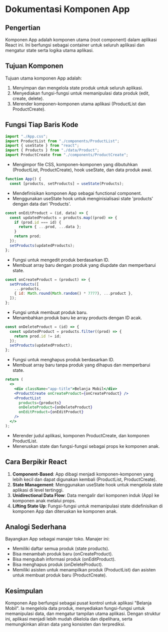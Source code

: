 # Dokumentasi Komponen App

## Pengertian

Komponen App adalah komponen utama (root component) dalam aplikasi React ini. Ini berfungsi sebagai container untuk seluruh aplikasi dan mengatur state serta logika utama aplikasi.

## Tujuan Komponen

Tujuan utama komponen App adalah:

1. Menyimpan dan mengelola state produk untuk seluruh aplikasi.
2. Menyediakan fungsi-fungsi untuk memanipulasi data produk (edit, create, delete).
3. Merender komponen-komponen utama aplikasi (ProductList dan ProductCreate).

## Fungsi Tiap Baris Kode

```jsx
import "./App.css";
import ProductList from "./components/ProductList";
import { useState } from "react";
import { Products } from "./data/Product";
import ProductCreate from "./components/ProductCreate";
```

- Mengimpor file CSS, komponen-komponen yang dibutuhkan (ProductList, ProductCreate), hook useState, dan data produk awal.

```jsx
function App() {
  const [products, setProducts] = useState(Products);
```

- Mendefinisikan komponen App sebagai functional component.
- Menggunakan useState hook untuk menginisialisasi state 'products' dengan data dari 'Products'.

```jsx
const onEditProduct = (id, data) => {
  const updatedProducts = products.map((prod) => {
    if (prod.id === id) {
      return { ...prod, ...data };
    }
    return prod;
  });
  setProducts(updatedProducts);
};
```

- Fungsi untuk mengedit produk berdasarkan ID.
- Membuat array baru dengan produk yang diupdate dan memperbarui state.

```jsx
const onCreateProduct = (product) => {
  setProducts([
    ...products,
    { id: Math.round(Math.random() * 7777), ...product },
  ]);
};
```

- Fungsi untuk membuat produk baru.
- Menambahkan produk baru ke array products dengan ID acak.

```jsx
const onDeleteProduct = (id) => {
  const updatedProduct = products.filter((prod) => {
    return prod.id != id;
  });
  setProducts(updatedProduct);
};
```

- Fungsi untuk menghapus produk berdasarkan ID.
- Membuat array baru tanpa produk yang dihapus dan memperbarui state.

```jsx
return (
  <>
    <div className="app-title">Belanja Mobil</div>
    <ProductCreate onCreateProduct={onCreateProduct} />
    <ProductList
      products={products}
      onDeleteProduct={onDeleteProduct}
      onEditProduct={onEditProduct}
    />
  </>
);
```

- Merender judul aplikasi, komponen ProductCreate, dan komponen ProductList.
- Meneruskan state dan fungsi-fungsi sebagai props ke komponen anak.

## Cara Berpikir React

1. **Component-Based**: App dibagi menjadi komponen-komponen yang lebih kecil dan dapat digunakan kembali (ProductList, ProductCreate).
2. **State Management**: Menggunakan useState hook untuk mengelola state aplikasi di level tertinggi.
3. **Unidirectional Data Flow**: Data mengalir dari komponen induk (App) ke komponen anak melalui props.
4. **Lifting State Up**: Fungsi-fungsi untuk memanipulasi state didefinisikan di komponen App dan diteruskan ke komponen anak.

## Analogi Sederhana

Bayangkan App sebagai manajer toko. Manajer ini:

- Memiliki daftar semua produk (state products).
- Bisa menambah produk baru (onCreateProduct).
- Bisa mengubah informasi produk (onEditProduct).
- Bisa menghapus produk (onDeleteProduct).
- Memiliki asisten untuk menampilkan produk (ProductList) dan asisten untuk membuat produk baru (ProductCreate).

## Kesimpulan

Komponen App berfungsi sebagai pusat kontrol untuk aplikasi "Belanja Mobil". Ia mengelola data produk, menyediakan fungsi-fungsi untuk memanipulasi data, dan mengatur tampilan utama aplikasi. Dengan struktur ini, aplikasi menjadi lebih mudah dikelola dan dipelihara, serta memungkinkan aliran data yang konsisten dan terprediksi.
